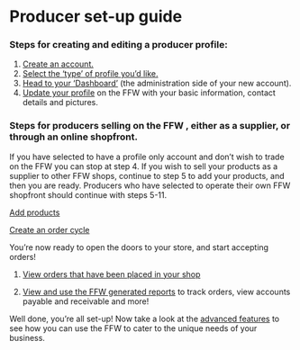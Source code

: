 # Producer set-up guide

### Steps for creating and editing a producer profile:

1. [Create an account.](/create-an-account.md)
2. [Select the ‘type’ of profile you’d like.](/producer-profile-types.md)
3. [Head to your ‘Dashboard’](/the-dashboard.md)  \(the administration side of your new account\).
4. [Update your profile](/your-profile.md)  on the FFW with your basic information, contact details and pictures.

### Steps for producers selling on the FFW , either as a supplier, or through an online shopfront.

If you have selected to have a profile only account and don’t wish to trade on the FFW you can stop at step 4. If you wish to sell your products as a supplier to other FFW  shops, continue to step 5 to add your products, and then you are ready. Producers who have selected to operate their own FFW  shopfront should continue with steps 5-11.

[Add products](/products.md)

[Create an order cycle](/order-cycles.md)

You’re now ready to open the doors to your store, and start accepting orders!

1. [View orders that have been placed in your shop](/create-or-connect-with-your-supplying-producers.md)

2. [View and use the FFW generated reports](/reports.md)  to track orders, view accounts payable and receivable and more!

Well done, you’re all set-up! Now take a look at the [advanced features](/advanced-features.md) to see how you can use the FFW to cater to the unique needs of your business.

